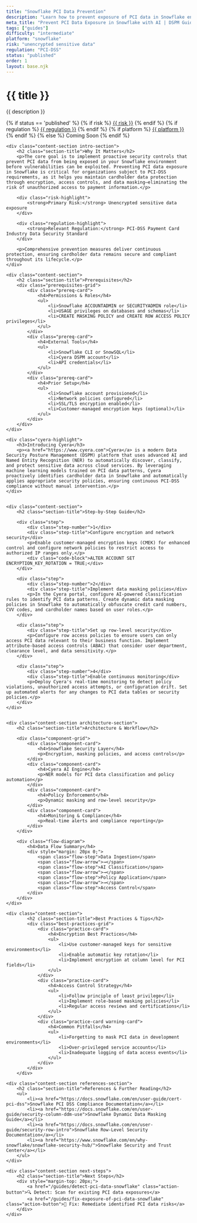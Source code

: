 ```yaml
---
title: "Snowflake PCI Data Prevention"
description: "Learn how to prevent exposure of PCI data in Snowflake environments. Follow step-by-step guidance for PCI-DSS compliance."
meta_title: "Prevent PCI Data Exposure in Snowflake with AI | DSPM Guide"
tags: ["guides"]
difficulty: "intermediate"
platform: "snowflake"
risk: "unencrypted sensitive data"
regulation: "PCI-DSS"
status: "published"
order: 1
layout: base.njk
---
```


<div class="container">
    <div class="header">
        <h1>{{ title }}</h1>
        <p>{{ description }}</p>
        <div class="guide-tags-container">
			<div class="guide-tags-wrapper">
		    {% if status == 'published' %}
		        {% if risk %}
		        <a href="/risk/{{ risk | downcase | replace: ' ', '-' }}/" class="guide-tag risk">{{ risk }}</a>
		        {% endif %}
		        {% if regulation %}
		        <a href="/regulation/{{ regulation | downcase | replace: ' ', '-' }}/" class="guide-tag regulation">{{ regulation }}</a>
		        {% endif %}
		        {% if platform %}
		        <a href="/platforms/{{ platform | downcase | replace: ' ', '-' }}/" class="guide-tag platform">{{ platform }}</a>
		        {% endif %}
		    {% else %}
		        <span class="guide-tag coming-soon">Coming Soon</span>
		    {% endif %}
		</div>
		</div>
    </div>

    <div class="content-section intro-section">
        <h2 class="section-title">Why It Matters</h2>
        <p>The core goal is to implement proactive security controls that prevent PCI data from being exposed in your Snowflake environment before vulnerabilities can be exploited. Preventing PCI data exposure in Snowflake is critical for organizations subject to PCI-DSS requirements, as it helps you maintain cardholder data protection through encryption, access controls, and data masking—eliminating the risk of unauthorized access to payment information.</p>
        
        <div class="risk-highlight">
            <strong>Primary Risk:</strong> Unencrypted sensitive data exposure
        </div>
        
        <div class="regulation-highlight">
            <strong>Relevant Regulation:</strong> PCI-DSS Payment Card Industry Data Security Standard
        </div>
        
        <p>Comprehensive prevention measures deliver continuous protection, ensuring cardholder data remains secure and compliant throughout its lifecycle.</p>
    </div>

    <div class="content-section">
        <h2 class="section-title">Prerequisites</h2>
        <div class="prerequisites-grid">
            <div class="prereq-card">
                <h4>Permissions & Roles</h4>
                <ul>
                    <li>Snowflake ACCOUNTADMIN or SECURITYADMIN role</li>
                    <li>USAGE privileges on databases and schemas</li>
                    <li>CREATE MASKING POLICY and CREATE ROW ACCESS POLICY privileges</li>
                </ul>
            </div>
            <div class="prereq-card">
                <h4>External Tools</h4>
                <ul>
                    <li>Snowflake CLI or SnowSQL</li>
                    <li>Cyera DSPM account</li>
                    <li>API credentials</li>
                </ul>
            </div>
            <div class="prereq-card">
                <h4>Prior Setup</h4>
                <ul>
                    <li>Snowflake account provisioned</li>
                    <li>Network policies configured</li>
                    <li>SSL/TLS encryption enabled</li>
                    <li>Customer-managed encryption keys (optional)</li>
                </ul>
            </div>
        </div>
    </div>
	
    <div class="cyera-highlight">
        <h3>Introducing Cyera</h3>
        <p><a href="https://www.cyera.com">Cyera</a> is a modern Data Security Posture Management (DSPM) platform that uses advanced AI and Named Entity Recognition (NER) to automatically discover, classify, and protect sensitive data across cloud services. By leveraging machine learning models trained on PCI data patterns, Cyera proactively identifies cardholder data in Snowflake and automatically applies appropriate security policies, ensuring continuous PCI-DSS compliance without manual intervention.</p>
    </div>
	

    <div class="content-section">
        <h2 class="section-title">Step-by-Step Guide</h2>
        
        <div class="step">
            <div class="step-number">1</div>
            <div class="step-title">Configure encryption and network security</div>
            <p>Enable customer-managed encryption keys (CMEK) for enhanced control and configure network policies to restrict access to authorized IP ranges only.</p>
            <div class="code-block">ALTER ACCOUNT SET ENCRYPTION_KEY_ROTATION = TRUE;</div>
        </div>

        <div class="step">
            <div class="step-number">2</div>
            <div class="step-title">Implement data masking policies</div>
            <p>In the Cyera portal, configure AI-powered classification rules to identify PCI data patterns. Create dynamic data masking policies in Snowflake to automatically obfuscate credit card numbers, CVV codes, and cardholder names based on user roles.</p>
        </div>

        <div class="step">
            <div class="step-title">Set up row-level security</div>
            <p>Configure row access policies to ensure users can only access PCI data relevant to their business function. Implement attribute-based access controls (ABAC) that consider user department, clearance level, and data sensitivity.</p>
        </div>

        <div class="step">
            <div class="step-number">4</div>
            <div class="step-title">Enable continuous monitoring</div>
            <p>Deploy Cyera's real-time monitoring to detect policy violations, unauthorized access attempts, or configuration drift. Set up automated alerts for any changes to PCI data tables or security policies.</p>
        </div>
    </div>


    <div class="content-section architecture-section">
        <h2 class="section-title">Architecture & Workflow</h2>
        
        <div class="component-grid">
            <div class="component-card">
                <h4>Snowflake Security Layer</h4>
                <p>Encryption, masking policies, and access controls</p>
            </div>
            <div class="component-card">
                <h4>Cyera AI Engine</h4>
                <p>NER models for PCI data classification and policy automation</p>
            </div>
            <div class="component-card">
                <h4>Policy Enforcement</h4>
                <p>Dynamic masking and row-level security</p>
            </div>
            <div class="component-card">
                <h4>Monitoring & Compliance</h4>
                <p>Real-time alerts and compliance reporting</p>
            </div>
        </div>

        <div class="flow-diagram">
            <h4>Data Flow Summary</h4>
            <div style="margin: 20px 0;">
                <span class="flow-step">Data Ingestion</span>
                <span class="flow-arrow">→</span>
                <span class="flow-step">AI Classification</span>
                <span class="flow-arrow">→</span>
                <span class="flow-step">Policy Application</span>
                <span class="flow-arrow">→</span>
                <span class="flow-step">Access Control</span>
            </div>
        </div>
    </div>

	<div class="content-section">
	        <h2 class="section-title">Best Practices & Tips</h2>
	        <div class="best-practices-grid">
	            <div class="practice-card">
	                <h4>Encryption Best Practices</h4>
	                <ul>
	                    <li>Use customer-managed keys for sensitive environments</li>
	                    <li>Enable automatic key rotation</li>
	                    <li>Implement encryption at column level for PCI fields</li>
	                </ul>
	            </div>
	            <div class="practice-card">
	                <h4>Access Control Strategy</h4>
	                <ul>
	                    <li>Follow principle of least privilege</li>
	                    <li>Implement role-based masking policies</li>
	                    <li>Regular access reviews and certifications</li>
	                </ul>
	            </div>
	            <div class="practice-card warning-card">
	                <h4>Common Pitfalls</h4>
	                <ul>
	                    <li>Forgetting to mask PCI data in development environments</li>
	                    <li>Over-privileged service accounts</li>
	                    <li>Inadequate logging of data access events</li>
	                </ul>
	            </div>
	        </div>
	    </div>

    <div class="content-section references-section">
        <h2 class="section-title">References & Further Reading</h2>
        <ul>
            <li><a href="https://docs.snowflake.com/en/user-guide/cert-pci-dss">Snowflake PCI DSS Compliance Documentation</a></li>
            <li><a href="https://docs.snowflake.com/en/user-guide/security-column-ddm-use">Snowflake Dynamic Data Masking Guide</a></li>
            <li><a href="https://docs.snowflake.com/en/user-guide/security-row-intro">Snowflake Row-Level Security Documentation</a></li>
            <li><a href="https://www.snowflake.com/en/why-snowflake/snowflake-security-hub/">Snowflake Security and Trust Center</a></li>
        </ul>
    </div>

    <div class="content-section next-steps">
        <h2 class="section-title">Next Steps</h2>
        <div style="margin-top: 20px;">
            <a href="/guides/detect-pci-data-snowflake" class="action-button">🔍 Detect: Scan for existing PCI data exposures</a>
            <a href="/guides/fix-exposure-of-pci-data-snowflake" class="action-button">🔧 Fix: Remediate identified PCI data risks</a>
        </div>
    </div>
</div>
